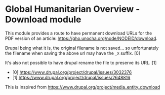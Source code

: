 Global Humanitarian Overview - Download module
==============================================

This module provides a route to have permanent download URLs for the PDF version
of an article: https://gho.unocha.org/node/NODEID/download.

Drupal being what it is, the original filename is not saved... so unfortunately
the filename when saving the above url may have the `_X` suffix. [0]

It's also not possible to have drupal rename the file to preserve its URL. [1]

- [0] https://www.drupal.org/project/drupal/issues/3032376
- [1] https://www.drupal.org/project/drupal/issues/2648816

This is inspired from https://www.drupal.org/project/media_entity_download
